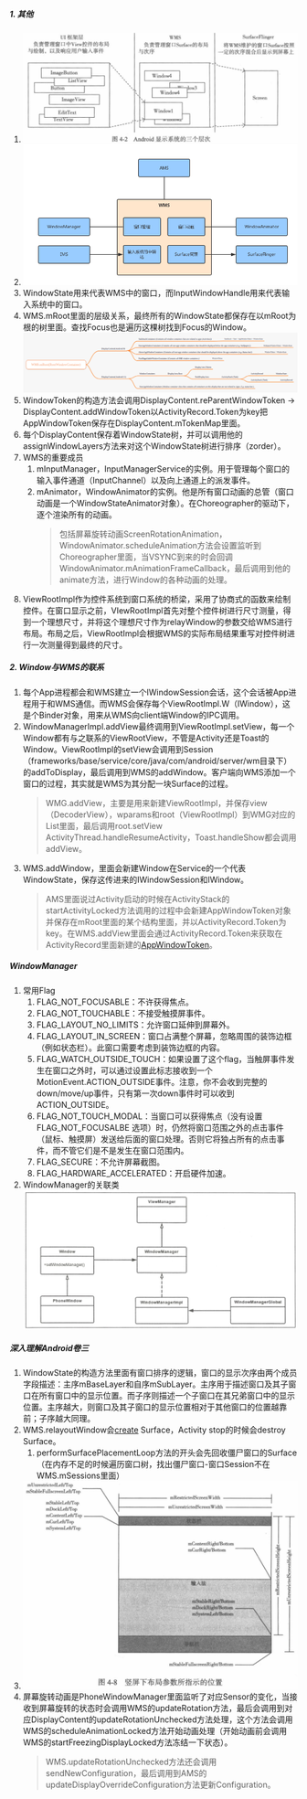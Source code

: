 ##### 1. 其他
1. ![](../MdPicture/54.png)
1. ![](../MdPicture/38.png)
2. WindowState用来代表WMS中的窗口，而InputWindowHandle用来代表输入系统中的窗口。
3. WMS.mRoot里面的层级关系，最终所有的WindowState都保存在以mRoot为根的树里面。查找Focus也是遍历这棵树找到Focus的Window。
![](../MdPicture/71.png)
4. WindowToken的构造方法会调用DisplayContent.reParentWindowToken -> DisplayContent.addWindowToken以ActivityRecord.Token为key把AppWindowToken保存在DisplayContent.mTokenMap里面。
5. 每个DisplayContent保存着WindowState树，并可以调用他的assignWindowLayers方法来对这个WindowState树进行排序（zorder）。
6. WMS的重要成员
    1. mInputManager，InputManagerService的实例。用于管理每个窗口的输入事件通道（InputChannel）以及向上通道上的派发事件。
    2. mAnimator，WindowAnimator的实例。他是所有窗口动画的总管（窗口动画是一个WindowStateAnimator对象）。在Choreographer的驱动下，逐个渲染所有的动画。
        > 包括屏幕旋转动画ScreenRotationAnimation，WindowAnimator.scheduleAnimation方法会设置监听到Choreographer里面，当VSYNC到来的时会回调WindowAnimator.mAnimationFrameCallback，最后调用到他的animate方法，进行Window的各种动画的处理。
7. ViewRootImpl作为控件系统到窗口系统的桥梁，采用了协商式的函数来绘制控件。在窗口显示之前，VIewRootImpl首先对整个控件树进行尺寸测量，得到一个理想尺寸，并将这个理想尺寸作为relayWindow的参数交给WMS进行布局。布局之后，ViewRootImpl会根据WMS的实际布局结果重写对控件树进行一次测量得到最终的尺寸。

##### 2. Window与WMS的联系
1. 每个App进程都会和WMS建立一个IWindowSession会话，这个会话被App进程用于和WMS通信。而WMS会保存每个ViewRootImpl.W（IWindow），这是个Binder对象，用来从WMS向client端Window的IPC调用。
2. WindowManagerImpl.addView最终调用到ViewRootImpl.setView，每一个Window都有与之联系的ViewRootView，不管是Activity还是Toast的Window。ViewRootImpl的setView会调用到Session（frameworks/base/service/core/java/com/android/server/wm目录下）的addToDisplay，最后调用到WMS的addWindow。客户端向WMS添加一个窗口的过程，其实就是WMS为其分配一块Surface的过程。
    > WMG.addView，主要是用来新建ViewRootImpl，并保存view（DecoderView），wparams和root（ViewRootImpl）到WMG对应的List里面，最后调用root.setView
    > ActivityThread.handleResumeActivity，Toast.handleShow都会调用addView。
3. WMS.addWindow，里面会新建Window在Service的一个代表WindowState，保存这传进来的IWindowSession和IWindow。
    > AMS里面说过Activity启动的时候在ActivityStack的startActivityLocked方法调用的过程中会新建AppWindowToken对象并保存在mRoot里面的某个结构里面，并以ActivityRecord.Token为key。在WMS.addView里面会通过ActivityRecord.Token来获取在ActivityRecord里面新建的[AppWindowToken](AMS.md#createWindowContainer)。

##### WindowManager
1. 常用Flag
    1. FLAG_NOT_FOCUSABLE：不许获得焦点。
    2. FLAG_NOT_TOUCHABLE：不接受触摸屏事件。
    3. FLAG_LAYOUT_NO_LIMITS：允许窗口延伸到屏幕外。
    4. FLAG_LAYOUT_IN_SCREEN：窗口占满整个屏幕，忽略周围的装饰边框（例如状态栏）。此窗口需要考虑到装饰边框的内容。
    5. FLAG_WATCH_OUTSIDE_TOUCH：如果设置了这个flag，当触屏事件发生在窗口之外时，可以通过设置此标志接收到一个 MotionEvent.ACTION_OUTSIDE事件。注意，你不会收到完整的down/move/up事件，只有第一次down事件时可以收到 ACTION_OUTSIDE。
    6. FLAG_NOT_TOUCH_MODAL：当窗口可以获得焦点（没有设置 FLAG_NOT_FOCUSALBE 选项）时，仍然将窗口范围之外的点击事件（鼠标、触摸屏）发送给后面的窗口处理。否则它将独占所有的点击事件，而不管它们是不是发生在窗口范围内。
    7. FLAG_SECURE：不允许屏幕截图。
    8. FLAG_HARDWARE_ACCELERATED：开启硬件加速。
2. WindowManager的关联类![](../MdPicture/49.png)

##### 深入理解Android卷三
1. WindowState的构造方法里面有窗口排序的逻辑，窗口的显示次序由两个成员字段描述：主序mBaseLayer和自序mSubLayer。主序用于描述窗口及其子窗口在所有窗口中的显示位置。而子序则描述一个子窗口在其兄弟窗口中的显示位置。主序越大，则窗口及其子窗口的显示位置相对于其他窗口的位置越靠前；子序越大同理。
2. WMS.relayoutWindow会[create](SurfaceFlinger.md#createsurface) Surface，Activity stop的时候会destroy Surface。
    1. performSurfacePlacementLoop方法的开头会先回收僵尸窗口的Surface（在内存不足的时候遍历窗口树，找出僵尸窗口-窗口Session不在WMS.mSessions里面）
3. ![](../MdPicture/58.png)
4. 屏幕旋转动画是PhoneWindowManager里面监听了对应Sensor的变化，当接收到屏幕旋转的状态时会调用WMS的updateRotation方法，最后会调用到对应DisplayContent的updateRotationUnchecked方法处理，这个方法会调用WMS的scheduleAnimationLocked方法开始动画处理（开始动画前会调用WMS的startFreezingDisplayLocked方法冻结一下状态）。
    > WMS.updateRotationUnchecked方法还会调用sendNewConfiguration，最后调用到AMS的updateDisplayOverrideConfiguration方法更新Configuration。